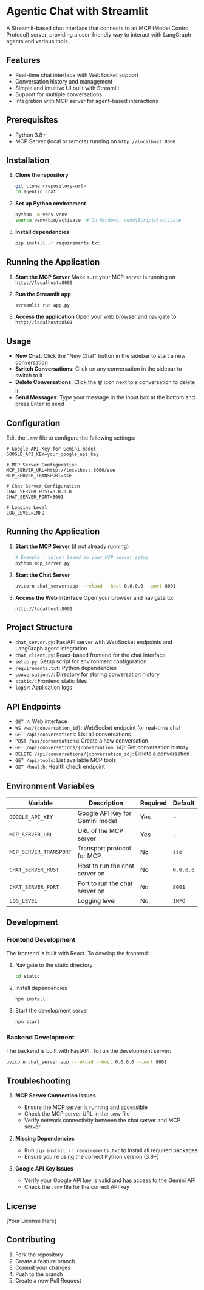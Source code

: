 # Agentic Chat with Streamlit

A Streamlit-based chat interface that connects to an MCP (Model Control Protocol) server, providing a user-friendly way to interact with LangGraph agents and various tools.

## Features

- Real-time chat interface with WebSocket support
- Conversation history and management
- Simple and intuitive UI built with Streamlit
- Support for multiple conversations
- Integration with MCP server for agent-based interactions

## Prerequisites

- Python 3.8+
- MCP Server (local or remote) running on `http://localhost:8000`

## Installation

1. **Clone the repository**
   ```bash
   git clone <repository-url>
   cd agentic_chat
   ```

2. **Set up Python environment**
   ```bash
   python -m venv venv
   source venv/bin/activate  # On Windows: venv\Scripts\activate
   ```

3. **Install dependencies**
   ```bash
   pip install -r requirements.txt
   ```

## Running the Application

1. **Start the MCP Server**
   Make sure your MCP server is running on `http://localhost:8000`

2. **Run the Streamlit app**
   ```bash
   streamlit run app.py
   ```

3. **Access the application**
   Open your web browser and navigate to `http://localhost:8501`

## Usage

- **New Chat**: Click the "New Chat" button in the sidebar to start a new conversation
- **Switch Conversations**: Click on any conversation in the sidebar to switch to it
- **Delete Conversations**: Click the 🗑️ icon next to a conversation to delete it
- **Send Messages**: Type your message in the input box at the bottom and press Enter to send

## Configuration

Edit the `.env` file to configure the following settings:

```env
# Google API Key for Gemini model
GOOGLE_API_KEY=your_google_api_key

# MCP Server Configuration
MCP_SERVER_URL=http://localhost:8000/sse
MCP_SERVER_TRANSPORT=sse

# Chat Server Configuration
CHAT_SERVER_HOST=0.0.0.0
CHAT_SERVER_PORT=8001

# Logging Level
LOG_LEVEL=INFO
```

## Running the Application

1. **Start the MCP Server** (if not already running)
   ```bash
   # Example - adjust based on your MCP server setup
   python mcp_server.py
   ```

2. **Start the Chat Server**
   ```bash
   uvicorn chat_server:app --reload --host 0.0.0.0 --port 8001
   ```

3. **Access the Web Interface**
   Open your browser and navigate to:
   ```
   http://localhost:8001
   ```

## Project Structure

- `chat_server.py`: FastAPI server with WebSocket endpoints and LangGraph agent integration
- `chat_client.py`: React-based frontend for the chat interface
- `setup.py`: Setup script for environment configuration
- `requirements.txt`: Python dependencies
- `conversations/`: Directory for storing conversation history
- `static/`: Frontend static files
- `logs/`: Application logs

## API Endpoints

- `GET /`: Web interface
- `WS /ws/{conversation_id}`: WebSocket endpoint for real-time chat
- `GET /api/conversations`: List all conversations
- `POST /api/conversations`: Create a new conversation
- `GET /api/conversations/{conversation_id}`: Get conversation history
- `DELETE /api/conversations/{conversation_id}`: Delete a conversation
- `GET /api/tools`: List available MCP tools
- `GET /health`: Health check endpoint

## Environment Variables

| Variable | Description | Required | Default |
|----------|-------------|----------|---------|
| `GOOGLE_API_KEY` | Google API Key for Gemini model | Yes | - |
| `MCP_SERVER_URL` | URL of the MCP server | Yes | - |
| `MCP_SERVER_TRANSPORT` | Transport protocol for MCP | No | `sse` |
| `CHAT_SERVER_HOST` | Host to run the chat server on | No | `0.0.0.0` |
| `CHAT_SERVER_PORT` | Port to run the chat server on | No | `8001` |
| `LOG_LEVEL` | Logging level | No | `INFO` |

## Development

### Frontend Development

The frontend is built with React. To develop the frontend:

1. Navigate to the static directory
   ```bash
   cd static
   ```

2. Install dependencies
   ```bash
   npm install
   ```

3. Start the development server
   ```bash
   npm start
   ```

### Backend Development

The backend is built with FastAPI. To run the development server:

```bash
uvicorn chat_server:app --reload --host 0.0.0.0 --port 8001
```

## Troubleshooting

1. **MCP Server Connection Issues**
   - Ensure the MCP server is running and accessible
   - Check the MCP server URL in the `.env` file
   - Verify network connectivity between the chat server and MCP server

2. **Missing Dependencies**
   - Run `pip install -r requirements.txt` to install all required packages
   - Ensure you're using the correct Python version (3.8+)

3. **Google API Key Issues**
   - Verify your Google API key is valid and has access to the Gemini API
   - Check the `.env` file for the correct API key

## License

[Your License Here]

## Contributing

1. Fork the repository
2. Create a feature branch
3. Commit your changes
4. Push to the branch
5. Create a new Pull Request

